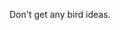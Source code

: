 Don't get any bird ideas.

<!---
kimherala/kimherala is a ✨ special ✨ repository because its `README.md` (this file) appears on your GitHub profile.
You can click the Preview link to take a look at your changes.

“What’s reality? I don’t know. 
When my bird was looking at my computer monitor I thought, ‘That bird has no idea what he’s looking at.’ And yet what does the bird do? 
Does he panic? No, he can’t really panic, he just does the best he can.
Is he able to live in a world where he’s so ignorant?
Well, he doesn’t really have a choice.
The bird is okay even though he doesn’t understand the world.
You’re that bird looking at the monitor, and you’re thinking to yourself, ‘I can figure this out.’
Maybe you have some bird ideas. Maybe that’s the best you can do.” ~Terry A. Davis
--->

